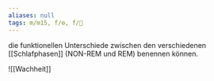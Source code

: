 ```yaml
---
aliases: null
tags: m/m15, f/⚙️, f/🧠
---
```

die funktionellen Unterschiede zwischen den verschiedenen [[Schlafphasen]] (NON-REM und REM) benennen können.


![[Wachheit]]